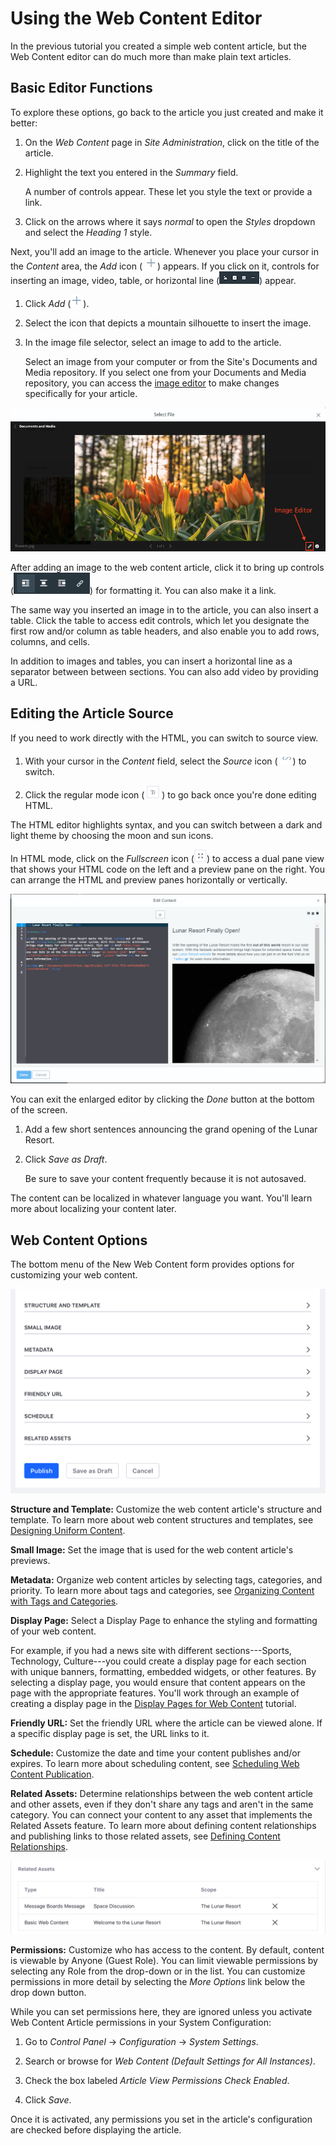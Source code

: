 #  Using the Web Content Editor [](id=using-the-wysiwyg-editor)

In the previous tutorial you created a simple web content article, but the Web
Content editor can do much more than make plain text articles.

## Basic Editor Functions [](id=basic-editor-functions)

To explore these options, go back to the article you just created and make it 
better:

1.  On the *Web Content* page in *Site Administration*, click on the title of
    the article.

2.  Highlight the text you entered in the *Summary* field.

    A number of controls appear. These let you style the text or provide a link.

3.  Click on the arrows where it says *normal* to open the *Styles* dropdown 
    and select the *Heading 1* style.

Next, you'll add an image to the article. Whenever you place your cursor in the
*Content* area, the *Add* icon (
![WYSIWYG Add](../../../../images/icon-wysiwyg-add.png)) appears. If you click
on it, controls for inserting an image, video, table, or horizontal line
(![Controls](../../../../images/icon-content-insert-controls.png)) appear.

1.  Click *Add* (![WYSIWYG Add](../../../../images/icon-wysiwyg-add.png)).

2.  Select the icon that depicts a mountain silhouette to insert the image.

3.  In the image file selector, select an image to add to the article.

    Select an image from your computer or from the Site's Documents and Media
    repository. If you select one from your Documents and Media  repository, you
    can access the 
    [image editor](/discover/portal/-/knowledge_base/7-1/editing-images) to make
    changes specifically for your article.

![Figure 1: You can access the image editor through the item selector window.](../../../../images/image-editor-preview-window.png)

After adding an image to the web content article, click it to bring up controls
(![Image Controls](../../../../images/icon-wysiwyg-image-controls.png)) for
formatting it. You can also make it a link.

The same way you inserted an image in to the article, you can also insert
a table. Click the table to access edit controls, which let you designate
the first row and/or column as table headers, and also enable you to add rows,
columns, and cells.

In addition to images and tables, you can insert a horizontal line as
a separator between between sections. You can also add video by providing a URL.

## Editing the Article Source [](id=editing-the-article-source)

If you need to work directly with the HTML, you can switch to source view. 

1.  With your cursor in the *Content* field, select the *Source* icon (
    ![WYSIWYG Source](../../../../images/icon-wysiwyg-source.png)) to switch. 

2.  Click the regular mode icon (
    ![Regular Mode](../../../../images/icon-text.png)
    ) to go back once you're done editing HTML.

The HTML editor highlights syntax, and you can switch between a dark and light
theme by choosing the moon and sun icons.

In HTML mode, click on the *Fullscreen* icon
(![Fullscreen](../../../../images/icon-enlarge.png)) to access a dual pane view
that shows your HTML code on the left and a preview pane on the right. You can
arrange the HTML and preview panes horizontally or vertically.

![Figure 2: You can view how your HTML would render by using the preview pane.](../../../../images/web-content-editor-html.png)

You can exit the enlarged editor by clicking the *Done* button at the bottom of
the screen.

1.  Add a few short sentences announcing the grand opening of the Lunar Resort. 

2.  Click *Save as Draft*.

    Be sure to save your content frequently because it is not autosaved. 

The content can be localized in whatever language you want. You'll learn more 
about localizing your content later.

## Web Content Options [](id=web-content-options)

The bottom menu of the New Web Content form provides options for customizing
your web content.

![Figure 3: New web content can be customized in various ways using the menu located below the editor.](../../../../images/wcm-menu.png)

**Structure and Template:** Customize the web content article's structure and
template. To learn more about web content structures and templates, see
[Designing Uniform Content](/discover/portal/-/knowledge_base/7-1/designing-uniform-content).

**Small Image:** Set the image that is used for the web content article's
previews.

**Metadata:** Organize web content articles by selecting tags, categories, and
priority. To learn more about tags and categories, see 
[Organizing Content with Tags and Categories](/discover/portal/-/knowledge_base/7-1/organizing-content-with-tags-and-categories).

**Display Page:** Select a Display Page to enhance the styling and formatting of
your web content.

For example, if you had a news site with different sections---Sports,
Technology, Culture---you could create a display page for each section with
unique banners, formatting, embedded widgets, or other features. By selecting
a display page, you would ensure that content appears on the page with the
appropriate features. You'll work through an example of creating a display page
in the
[Display Pages for Web Content](/discover/portal/-/knowledge_base/7-1/display-pages-for-web-content)
tutorial.

**Friendly URL:** Set the friendly URL where the article can be viewed alone. If
a specific display page is set, the URL links to it.

**Schedule:** Customize the date and time your content publishes and/or expires.
To learn more about scheduling content, see 
[Scheduling Web Content Publication](/discover/portal/-/knowledge_base/7-1/scheduling-web-content-publication).

**Related Assets:** Determine relationships between the web content article and
other assets, even if they don't share any tags and aren't in the same category.
You can connect your content to any asset that implements the Related Assets
feature. To learn more about defining content relationships and publishing links
to those related assets, see 
[Defining Content Relationships](/discover/portal/-/knowledge_base/7-1/defining-content-relationships).

![Figure 4: This blog entry has links to two Related Assets: an article and a message board thread.](../../../../images/related-assets-link.png)

**Permissions:** Customize who has access to the content. By default, content
is viewable by Anyone (Guest Role). You can limit viewable permissions by
selecting any Role from the drop-down or in the list. You can customize 
permissions in more detail by selecting the *More Options* link below the drop 
down button. 

While you can set permissions here, they are ignored unless you activate Web
Content Article permissions in your System Configuration: 

1. Go to *Control Panel* &rarr; *Configuration* &rarr; *System Settings*.

2. Search or browse for *Web Content (Default Settings for All Instances)*.

3. Check the box labeled *Article View Permissions Check Enabled*.

4. Click *Save*.

Once it is activated, any permissions you set in the article's configuration are
checked before displaying the article.

